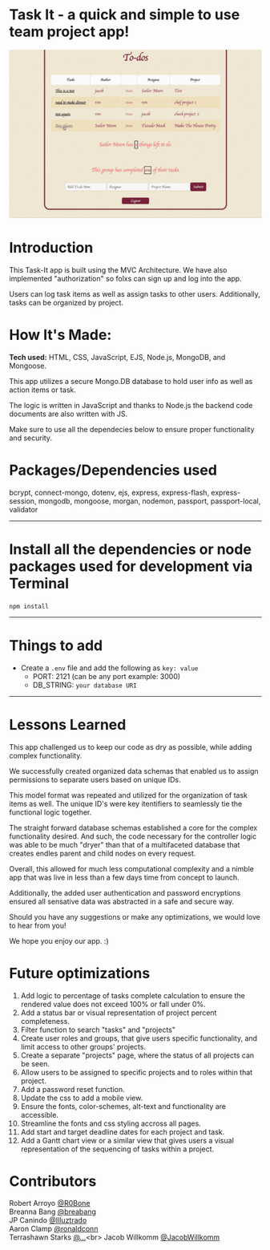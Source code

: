 # Task It - a quick and simple to use team project app!

![gif of app in action](https://github.com/R0Bone/Task-It-App/blob/main/grouptodo.gif) 

# Introduction

This Task-It app is built using the MVC Architecture. We have also implemented "authorization" so folxs can sign up and log into the app. 

Users can log task items as well as assign tasks to other users. Additionally, tasks can be organized by project. 

# How It's Made:
**Tech used:** HTML, CSS, JavaScript, EJS, Node.js, MongoDB, and Mongoose.

This app utilizes a secure Mongo.DB database to hold user info as well as action items or task.

The logic is written in JavaScript and thanks to Node.js the backend code documents are also written with JS.

Make sure to use all the dependecies below to ensure proper functionality and security.


# Packages/Dependencies used 

bcrypt, connect-mongo, dotenv, ejs, express, express-flash, express-session, mongodb, mongoose, morgan, nodemon, passport, passport-local, validator

---

# Install all the dependencies or node packages used for development via Terminal

`npm install` 

---

# Things to add

- Create a `.env` file and add the following as `key: value` 
  - PORT: 2121 (can be any port example: 3000) 
  - DB_STRING: `your database URI` 
 ---

 
# Lessons Learned

This app challenged us to keep our code as dry as possible, while adding complex functionality. 

We successfully created organized data schemas that enabled us to assign permissions to separate users based on unique IDs. 

This model format was repeated and utilized for the organization of task items as well. The unique ID's were key itentifiers to seamlessly tie the functional logic together. 

The straight forward database schemas established a core for the complex functionality desired. And such, the code necessary for the controller logic was able to be much "dryer" than that of a multifaceted database that creates endles parent and child nodes on every request. 

Overall, this allowed for much less computational complexity and a nimble app that was live in less than a few days time from concept to launch.

Additionally, the added user authentication and password encryptions ensured all sensative data was abstracted in a safe and secure way.

Should you have any suggestions or make any optimizations, we would love to hear from you!

We hope you enjoy our app. :)


# Future optimizations

1) Add logic to percentage of tasks complete calculation to ensure the rendered value does not exceed 100% or fall under 0%.
2) Add a status bar or visual representation of project percent completeness.
3) Filter function to search "tasks" and "projects"
4) Create user roles and groups, that give users specific functionality, and limit access to other groups' projects.
5) Create a separate "projects" page, where the status of all projects can be seen.
6) Allow users to be assigned to specific projects and to roles within that project.
7) Add a password reset function.
8) Update the css to add a mobile view.
9) Ensure the fonts, color-schemes, alt-text and functionality are accessible.
10) Streamline the fonts and css styling accross all pages.
11) Add start and target deadline dates for each project and task.
12) Add a Gantt chart view or a similar view that gives users a visual representation of the sequencing of tasks within a project.
   

# Contributors

Robert Arroyo [@R0Bone](https://github.com/R0Bone)<br>
Breanna Bang [@breabang](https://github.com/breabang)<br>
JP Canindo [@Illuztrado](https://github.com/Illuztrado)<br>
Aaron Clamp [@ronaldconn](https://github.com/ronaldconn)<br>
Terrashawn Starks [@...](https://github.com/...)<br>
Jacob Willkomm [@JacobWillkomm](https://github.com/JacobWillkomm)<br>




